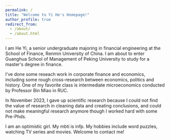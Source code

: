```yaml
---
permalink: /
title: "Welcome to Yi He's Homepage!"
author_profile: true
redirect_from: 
  - /about/
  - /about.html
---
```


I am He Yi, a senior undergraduate majoring in financial engineering at the School of Finance, Renmin University of China. I am about to enter Guanghua School of Management of Peking University to study for a master's degree in finance.

I've done some reseach work in corporate finance and economics, including some rough cross-research between economics, politics and history. One of my favorite class is intermediate microeconomics conducted by Professor Bin Miao in RUC.

In November 2023, I gave up scientific research because I could not find the value of research in cleaning data and creating conclusions, and could not make meaningful research anymore though I worked hard with some Pre-Phds.

I am an optimistic girl. My mbti is infp. My hobbies include word puzzles, watching TV series and movies. Welcome to contact me!
